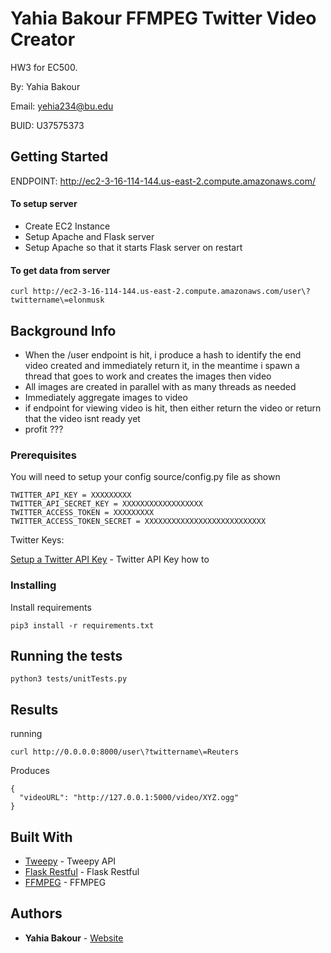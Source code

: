 # Yahia Bakour FFMPEG Twitter Video Creator

HW3 for EC500.

By: Yahia Bakour

Email: yehia234@bu.edu

BUID: U37575373

## Getting Started

ENDPOINT: http://ec2-3-16-114-144.us-east-2.compute.amazonaws.com/

#### To setup server

- Create EC2 Instance
- Setup Apache and Flask server
- Setup Apache so that it starts Flask server on restart

#### To get data from server

```
curl http://ec2-3-16-114-144.us-east-2.compute.amazonaws.com/user\?twittername\=elonmusk
```

## Background Info
- When the /user endpoint is hit, i produce a hash to identify the end video created and immediately return it, in the meantime i spawn a thread that goes to work and creates the images then video
- All images are created in parallel with as many threads as needed 
- Immediately aggregate images to video
- if endpoint for viewing video is hit, then either return the video or return that the video isnt ready yet
- profit ???



### Prerequisites

You will need to setup your config source/config.py file as shown

```
TWITTER_API_KEY = XXXXXXXXX
TWITTER_API_SECRET_KEY = XXXXXXXXXXXXXXXXXX
TWITTER_ACCESS_TOKEN = XXXXXXXXX
TWITTER_ACCESS_TOKEN_SECRET = XXXXXXXXXXXXXXXXXXXXXXXXXXX
```

Twitter Keys:

[Setup a Twitter API Key](https://themepacific.com/how-to-generate-api-key-consumer-token-access-key-for-twitter-oauth/994/) - Twitter API Key how to




### Installing

Install requirements
```
pip3 install -r requirements.txt
```

## Running the tests

```
python3 tests/unitTests.py
```

## Results

running

```
curl http://0.0.0.0:8000/user\?twittername\=Reuters
```

Produces

```
{
  "videoURL": "http://127.0.0.1:5000/video/XYZ.ogg"
}
```


## Built With

* [Tweepy](http://docs.tweepy.org/en/latest/api.html) - Tweepy API
* [Flask Restful](https://flask-restful.readthedocs.io/en/latest/) - Flask Restful
* [FFMPEG](https://www.ffmpeg.org/) - FFMPEG

## Authors

* **Yahia Bakour** - [Website](https://yahiabakour.com/)
